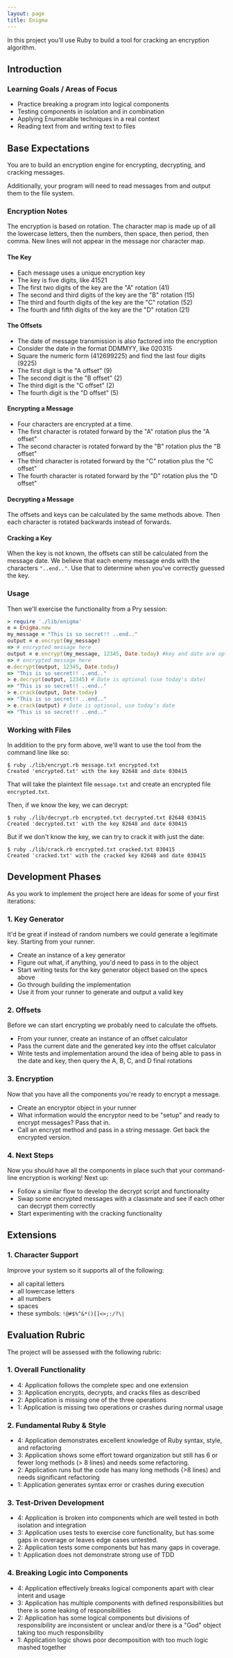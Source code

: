 ```yaml
---
layout: page
title: Enigma
---
```


In this project you'll use Ruby to build a tool for cracking an encryption algorithm.

## Introduction

### Learning Goals / Areas of Focus

* Practice breaking a program into logical components
* Testing components in isolation and in combination
* Applying Enumerable techniques in a real context
* Reading text from and writing text to files

## Base Expectations

You are to build an encryption engine for encrypting, decrypting, and cracking
messages.

Additionally, your program will need to read messages from and output them to
the file system.

### Encryption Notes

The encryption is based on rotation. The character map is made up of all the
lowercase letters, then the numbers, then space, then period, then comma. New
lines will not appear in the message nor character map.

#### The Key

* Each message uses a unique encryption key
* The key is five digits, like 41521
* The first two digits of the key are the "A" rotation (41)
* The second and third digits of the key are the "B" rotation (15)
* The third and fourth digits of the key are the "C" rotation (52)
* The fourth and fifth digits of the key are the "D" rotation (21)

#### The Offsets

* The date of message transmission is also factored into the encryption
* Consider the date in the format DDMMYY, like 020315
* Square the numeric form (412699225) and find the last four digits (9225)
* The first digit is the "A offset" (9)
* The second digit is the "B offset" (2)
* The third digit is the "C offset" (2)
* The fourth digit is the "D offset" (5)

#### Encrypting a Message

* Four characters are encrypted at a time.
* The first character is rotated forward by the "A" rotation plus the "A offset"
* The second character is rotated forward by the "B" rotation plus the "B offset"
* The third character is rotated forward by the "C" rotation plus the "C offset"
* The fourth character is rotated forward by the "D" rotation plus the "D offset"

#### Decrypting a Message

The offsets and keys can be calculated by the same methods above. Then each character is rotated backwards instead of forwards.

#### Cracking a Key

When the key is not known, the offsets can still be calculated from the message
date. We believe that each enemy message ends with the characters `"..end.."`. Use that to determine when you've correctly guessed the key.

### Usage

Then we'll exercise the functionality from a Pry session:

```ruby
> require './lib/enigma'
e = Enigma.new
my_message = "This is so secret!! ..end.."
output = e.encrypt(my_message)
=> # encrypted message here
output = e.encrypt(my_message, 12345, Date.today) #key and date are optional (gen random key and use today's date)
=> # encrypted message here
e.decrypt(output, 12345, Date.today)
=> "This is so secret!! ..end.."
> e.decrypt(output, 12345) # Date is optional (use today's date)
=> "This is so secret!! ..end.."
> e.crack(output, Date.today)
=> "This is so secret!! ..end.."
> e.crack(output) # Date is optional, use today's date
=> "This is so secret!! ..end.."
```

### Working with Files

In addition to the pry form above, we'll want to use the tool
from the command line like so:

```
$ ruby ./lib/encrypt.rb message.txt encrypted.txt
Created 'encrypted.txt' with the key 82648 and date 030415
```

That will take the plaintext file `message.txt` and create an encrypted file `encrypted.txt`.

Then, if we know the key, we can decrypt:

```
$ ruby ./lib/decrypt.rb encrypted.txt decrypted.txt 82648 030415
Created 'decrypted.txt' with the key 82648 and date 030415
```

But if we don't know the key, we can try to crack it with just the date:

```
$ ruby ./lib/crack.rb encrypted.txt cracked.txt 030415
Created 'cracked.txt' with the cracked key 82648 and date 030415
```

## Development Phases

As you work to implement the project here are ideas for some of your first iterations:

### 1. Key Generator

It'd be great if instead of random numbers we could generate a legitimate key. Starting from your runner:

* Create an instance of a key generator
* Figure out what, if anything, you'd need to pass in to the object
* Start writing tests for the key generator object based on the specs above
* Go through building the implementation
* Use it from your runner to generate and output a valid key

### 2. Offsets

Before we can start encrypting we probably need to calculate the offsets.

* From your runner, create an instance of an offset calculator
* Pass the current date and the generated key into the offset calculator
* Write tests and implementation around the idea of being able to pass in the date and key, then query the A, B, C, and D final rotations

### 3. Encryption

Now that you have all the components you're ready to encrypt a message.

* Create an encryptor object in your runner
* What information would the encryptor need to be "setup" and ready to encrypt messages? Pass that in.
* Call an encrypt method and pass in a string message. Get back the encrypted version.

### 4. Next Steps

Now you should have all the components in place such that your command-line encryption is working! Next up:

* Follow a similar flow to develop the decrypt script and functionality
* Swap some encrypted messages with a classmate and see if each other can decrypt them correctly
* Start experimenting with the cracking functionality

## Extensions

### 1. Character Support

Improve your system so it supports all of the following:

* all capital letters
* all lowercase letters
* all numbers
* spaces
* these symbols: `!@#$%^&*()[]<>;:/?\|`

## Evaluation Rubric

The project will be assessed with the following rubric:

### 1. Overall Functionality

* 4: Application follows the complete spec and one extension
* 3: Application encrypts, decrypts, and cracks files as described
* 2: Application is missing one of the three operations
* 1: Application is missing two operations or crashes during normal usage

### 2. Fundamental Ruby & Style

* 4:  Application demonstrates excellent knowledge of Ruby syntax, style, and refactoring
* 3:  Application shows some effort toward organization but still has 6 or fewer long methods (> 8 lines) and needs some refactoring.
* 2:  Application runs but the code has many long methods (>8 lines) and needs significant refactoring
* 1:  Application generates syntax error or crashes during execution

### 3. Test-Driven Development

* 4: Application is broken into components which are well tested in both isolation and integration
* 3: Application uses tests to exercise core functionality, but has some gaps in coverage or leaves edge cases untested.
* 2: Application tests some components but has many gaps in coverage.
* 1: Application does not demonstrate strong use of TDD

### 4. Breaking Logic into Components

* 4: Application effectively breaks logical components apart with clear intent and usage
* 3: Application has multiple components with defined responsibilities but there is some leaking of responsibilities
* 2: Application has some logical components but divisions of responsibility are inconsistent or unclear and/or there is a "God" object taking too much responsibility
* 1: Application logic shows poor decomposition with too much logic mashed together
